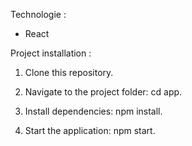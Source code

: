  
Technologie :

- React  



Project installation :

1. Clone this repository.
   
3. Navigate to the project folder: cd app.
   
5. Install dependencies: npm install.
   
7. Start the application: npm start.
